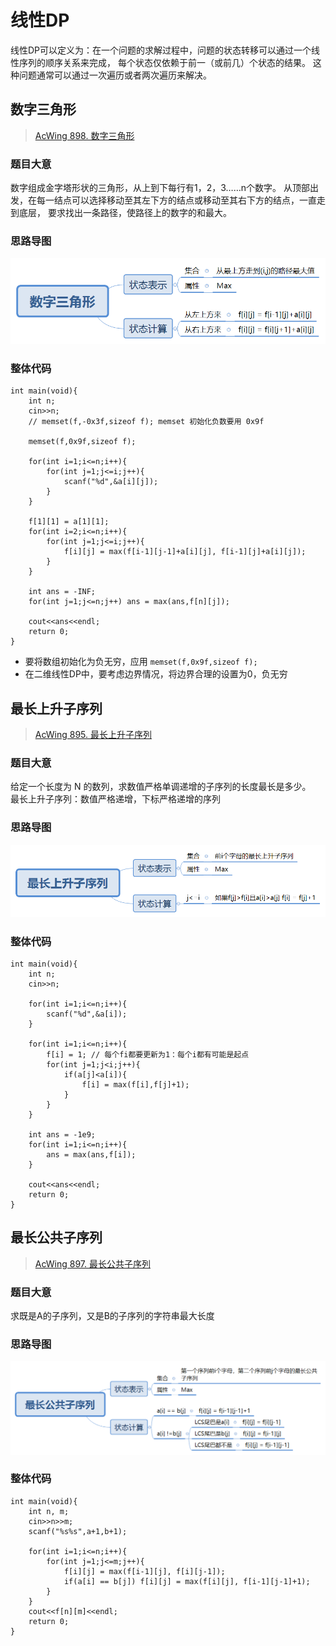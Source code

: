# 线性DP
线性DP可以定义为：在一个问题的求解过程中，问题的状态转移可以通过一个线性序列的顺序关系来完成，
每个状态仅依赖于前一（或前几）个状态的结果。 
这种问题通常可以通过一次遍历或者两次遍历来解决。

## 数字三角形
> [AcWing 898. 数字三角形](https://www.acwing.com/problem/content/900/)

### 题目大意
数字组成金字塔形状的三角形，从上到下每行有1，2，3……n个数字。
从顶部出发，在每一结点可以选择移动至其左下方的结点或移动至其右下方的结点，一直走到底层，
要求找出一条路径，使路径上的数字的和最大。

### 思路导图
![数字三角形](image/数字三角形.png)

### 整体代码
```
int main(void){
    int n;
    cin>>n;
    // memset(f,-0x3f,sizeof f); memset 初始化负数要用 0x9f

    memset(f,0x9f,sizeof f);

    for(int i=1;i<=n;i++){
        for(int j=1;j<=i;j++){
            scanf("%d",&a[i][j]);
        }
    }

    f[1][1] = a[1][1];
    for(int i=2;i<=n;i++){
        for(int j=1;j<=i;j++){
            f[i][j] = max(f[i-1][j-1]+a[i][j], f[i-1][j]+a[i][j]);
        }
    }

    int ans = -INF;
    for(int j=1;j<=n;j++) ans = max(ans,f[n][j]);

    cout<<ans<<endl;
    return 0;
}
```

* 要将数组初始化为负无穷，应用 `memset(f,0x9f,sizeof f);`
* 在二维线性DP中，要考虑边界情况，将边界合理的设置为0，负无穷

## 最长上升子序列
> [AcWing 895. 最长上升子序列](https://www.acwing.com/problem/content/897/)

### 题目大意
给定一个长度为 N 的数列，求数值严格单调递增的子序列的长度最长是多少。  
最长上升子序列：数值严格递增，下标严格递增的序列

### 思路导图
![最长递增子序列](image/最长上升子序列.png)

### 整体代码
```
int main(void){
    int n;
    cin>>n;

    for(int i=1;i<=n;i++){
        scanf("%d",&a[i]);
    }

    for(int i=1;i<=n;i++){
        f[i] = 1; // 每个fi都要更新为1：每个i都有可能是起点
        for(int j=1;j<i;j++){
            if(a[j]<a[i]){
                f[i] = max(f[i],f[j]+1);
            }
        }
    }

    int ans = -1e9;
    for(int i=1;i<=n;i++){
        ans = max(ans,f[i]);
    }

    cout<<ans<<endl;
    return 0;
}
```

## 最长公共子序列
> [AcWing 897. 最长公共子序列](https://www.acwing.com/problem/content/899/)

### 题目大意
求既是A的子序列，又是B的子序列的字符串最大长度

### 思路导图
![最长公共子序列](image/最长公共子序列.png)

### 整体代码
```
int main(void){
    int n, m;
    cin>>n>>m;
    scanf("%s%s",a+1,b+1);
    
    for(int i=1;i<=n;i++){
        for(int j=1;j<=m;j++){
            f[i][j] = max(f[i-1][j], f[i][j-1]);
            if(a[i] == b[j]) f[i][j] = max(f[i][j], f[i-1][j-1]+1);
        }
    }
    cout<<f[n][m]<<endl;
    return 0;
}
```

















